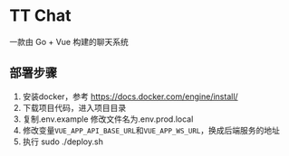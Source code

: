 # TT Chat
一款由 Go + Vue 构建的聊天系统

## 部署步骤
1. 安装docker，参考 https://docs.docker.com/engine/install/
2. 下载项目代码，进入项目目录
3. 复制.env.example 修改文件名为.env.prod.local
4. 修改变量`VUE_APP_API_BASE_URL`和`VUE_APP_WS_URL`，换成后端服务的地址
5. 执行 sudo ./deploy.sh